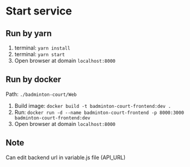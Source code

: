 # Start service
## Run by yarn
1. terminal: `yarn install`
2. terminal: `yarn start`
3. Open browser at domain ```localhost:8000```

## Run by docker
Path: `./badminton-court/Web`
1. Build image: `docker build -t badminton-court-frontend:dev .`
2. Run: `docker run -d --name badminton-court-frontend -p 8000:3000 badminton-court-frontend:dev`
3. Open browser at domain ```localhost:8000```

## Note
Can edit backend url in variable.js file (API_URL)
